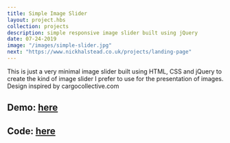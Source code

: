 ```yaml
---
title: Simple Image Slider
layout: project.hbs
collection: projects
description: simple responsive image slider built using jQuery
date: 07-24-2019
image: "/images/simple-slider.jpg"
next: "https://www.nickhalstead.co.uk/projects/landing-page"
---
```

This is just a very minimal image slider built using HTML, CSS and jQuery to create the kind of image slider I prefer to use for the presentation of images. Design inspired by cargocollective.com  

## Demo: [here](https://agitated-hermann-1a868f.netlify.com/)

## Code: [here](https://github.com/nahalstead/simple-jquery-slider)

